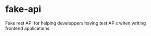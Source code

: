 # fake-api
Fake rest API for helping developpers having test APIs when writing frontend applications.
